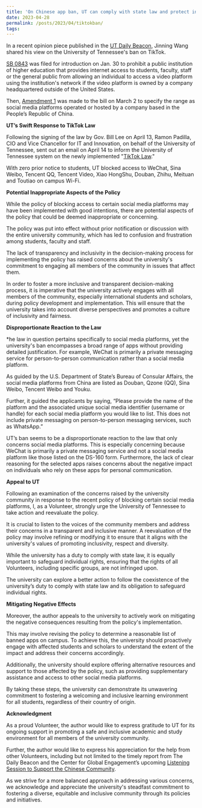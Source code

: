 ```yaml
---
title: 'On Chinese app ban, UT can comply with state law and protect individual rights'
date: 2023-04-28
permalink: /posts/2023/04/tiktokban/
tags:
---
```


In a recent opinion piece published in the [UT Daily Beacon](https://www.utdailybeacon.com/opinion/guest_columns/opinion-on-chinese-app-ban-ut-can-comply-with-state-law-and-protect-individual-rights/article_105fa73e-e8f5-11ed-924c-67730fcda8d7.html), Jinning Wang shared his view on the University of Tennessee's ban on TikTok.

[SB 0843](https://wapp.capitol.tn.gov/apps/BillInfo/Default.aspx?BillNumber=SB0834) was filed for introduction on Jan. 30 to prohibit a public institution of higher education that provides internet access to students, faculty, staff or the general public from allowing an individual to access a video platform using the institution's network if the video platform is owned by a company headquartered outside of the United States.

Then, [Amendment 1](https://wapp.capitol.tn.gov/apps/BillInfo/Default.aspx?BillNumber=SB0834) was made to the bill on March 2 to specify the range as social media platforms operated or hosted by a company based in the People’s Republic of China.

**UT’s Swift Response to TikTok Law**

Following the signing of the law by Gov. Bill Lee on April 13, Ramon Padilla, CIO and Vice Chancellor for IT and Innovation, on behalf of the University of Tennessee, sent out an email on April 14 to inform the University of Tennessee system on the newly implemented "[TikTok Law](https://techsolutions.tennessee.edu/tik-tok-law/)."

With zero prior notice to students, UT blocked access to WeChat, Sina Weibo, Tencent QQ, Tencent Video, Xiao HongShu, Douban, Zhihu, Meituan and Toutiao on campus Wi-Fi.

**Potential Inappropriate Aspects of the Policy**

While the policy of blocking access to certain social media platforms may have been implemented with good intentions, there are potential aspects of the policy that could be deemed inappropriate or concerning.

The policy was put into effect without prior notification or discussion with the entire university community, which has led to confusion and frustration among students, faculty and staff.

The lack of transparency and inclusivity in the decision-making process for implementing the policy has raised concerns about the university's commitment to engaging all members of the community in issues that affect them.

In order to foster a more inclusive and transparent decision-making process, it is imperative that the university actively engages with all members of the community, especially international students and scholars, during policy development and implementation. This will ensure that the university takes into account diverse perspectives and promotes a culture of inclusivity and fairness.

**Disproportionate Reaction to the Law**

*he law in question pertains specifically to social media platforms, yet the university's ban encompasses a broad range of apps without providing detailed justification. For example, WeChat is primarily a private messaging service for person-to-person communication rather than a social media platform.

As guided by the U.S. Department of State’s Bureau of Consular Affairs, the social media platforms from China are listed as Douban, Qzone (QQ), Sina Weibo, Tencent Weibo and Youku.

Further, it guided the applicants by saying, “Please provide the name of the platform and the associated unique social media identifier (username or handle) for each social media platform you would like to list. This does not include private messaging on person-to-person messaging services, such as WhatsApp.”

UT’s ban seems to be a disproportionate reaction to the law that only concerns social media platforms. This is especially concerning because WeChat is primarily a private messaging service and not a social media platform like those listed on the DS-160 form. Furthermore, the lack of clear reasoning for the selected apps raises concerns about the negative impact on individuals who rely on these apps for personal communication.

**Appeal to UT**

Following an examination of the concerns raised by the university community in response to the recent policy of blocking certain social media platforms, I, as a Volunteer, strongly urge the University of Tennessee to take action and reevaluate the policy.

It is crucial to listen to the voices of the community members and address their concerns in a transparent and inclusive manner. A reevaluation of the policy may involve refining or modifying it to ensure that it aligns with the university's values of promoting inclusivity, respect and diversity.

While the university has a duty to comply with state law, it is equally important to safeguard individual rights, ensuring that the rights of all Volunteers, including specific groups, are not infringed upon.

The university can explore a better action to follow the coexistence of the university’s duty to comply with state law and its obligation to safeguard individual rights.

**Mitigating Negative Effects**

Moreover, the author appeals to the university to actively work on mitigating the negative consequences resulting from the policy's implementation.

This may involve revising the policy to determine a reasonable list of banned apps on campus. To achieve this, the university should proactively engage with affected students and scholars to understand the extent of the impact and address their concerns accordingly.

Additionally, the university should explore offering alternative resources and support to those affected by the policy, such as providing supplementary assistance and access to other social media platforms.

By taking these steps, the university can demonstrate its unwavering commitment to fostering a welcoming and inclusive learning environment for all students, regardless of their country of origin.

**Acknowledgment**

As a proud Volunteer, the author would like to express gratitude to UT for its ongoing support in promoting a safe and inclusive academic and study environment for all members of the university community.

Further, the author would like to express his appreciation for the help from other Volunteers, including but not limited to the timely report from The Daily Beacon and the Center for Global Engagement’s upcoming [Listening Session to Support the Chinese Community](https://cge.utk.edu/registration-to-a-listening-session-on-recent-ban-of-chinese-apps/).

As we strive for a more balanced approach in addressing various concerns, we acknowledge and appreciate the university's steadfast commitment to fostering a diverse, equitable and inclusive community through its policies and initiatives.
